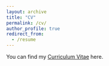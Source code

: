 ```yaml
---
layout: archive
title: "CV"
permalink: /cv/
author_profile: true
redirect_from:
  - /resume
---
```


You can find my [Curriculum Vitae](../vhua.github.io/files/CV.pdf) here.
